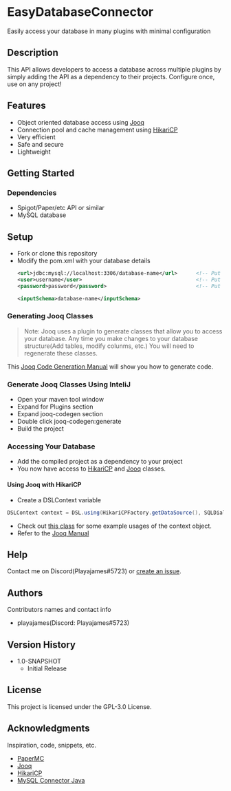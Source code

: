 # EasyDatabaseConnector

Easily access your database in many plugins with minimal configuration

## Description

This API allows developers to access a database across multiple plugins by simply adding the API as a dependency to their projects. Configure once, use on any project!

## Features

* Object oriented database access using [Jooq](https://www.jooq.org/)
* Connection pool and cache management using [HikariCP](https://github.com/brettwooldridge/HikariCP)
* Very efficient
* Safe and secure
* Lightweight

## Getting Started

### Dependencies

* Spigot/Paper/etc API or similar
* MySQL database

## Setup

* Fork or clone this repository
* Modify the pom.xml with your database details
  ```xml
  <url>jdbc:mysql://localhost:3306/database-name</url>      <!-- Put database host:port/database-name here -->
  <user>username</user>                                     <!-- Put database username here -->
  <password>password</password>                             <!-- Put database password here -->
  
  <inputSchema>database-name</inputSchema>                            <!-- Put database name here -->
  ```
  
### Generating Jooq Classes

> Note: Jooq uses a plugin to generate classes that allow you to access your database. Any time you make changes to your database structure(Add tables, modify colunms, etc.) You will need to regenerate these classes.

This [Jooq Code Generation Manual](https://www.jooq.org/doc/latest/manual/getting-started/tutorials/jooq-in-7-steps/jooq-in-7-steps-step3/) will show you how to generate code.

### Generate Jooq Classes Using InteliJ

* Open your maven tool window
* Expand for Plugins section
* Expand jooq-codegen section
* Double click jooq-codegen:generate
* Build the project

### Accessing Your Database

* Add the compiled project as a dependency to your project
* You now have access to [HikariCP](https://github.com/brettwooldridge/HikariCP) and [Jooq](https://www.jooq.org/) classes.

#### Using Jooq with HikariCP
* Create a DSLContext variable
```java
DSLContext context = DSL.using(HikariCPFactory.getDataSource(), SQLDialect.MYSQL);
```
* Check out [this class](https://github.com/playajames419/FlagsLib/blob/master/src/main/java/me/playajames/flagslib/flagslib/FlagsDBDAO.java) for some example usages of the context object.
* Refer to the [Jooq Manual](https://www.jooq.org/learn/)

## Help

Contact me on Discord(Playajames#5723) or [create an issue](https://github.com/playajames419/EasyDatabaseConnector/issues/new).

## Authors

Contributors names and contact info

  * playajames(Discord: Playajames#5723)

## Version History

* 1.0-SNAPSHOT
    * Initial Release

## License

This project is licensed under the GPL-3.0 License.

## Acknowledgments

Inspiration, code, snippets, etc.
* [PaperMC](https://papermc.io/)
* [Jooq](https://www.jooq.org/)
* [HikariCP](https://github.com/brettwooldridge/HikariCP)
* [MySQL Connector Java](https://github.com/mysql/mysql-connector-j)
